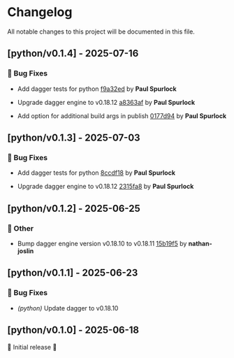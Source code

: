 # Changelog

All notable changes to this project will be documented in this file.

## [python/v0.1.4] - 2025-07-16

### 🐛 Bug Fixes

- Add dagger tests for python [f9a32ed](https://github.com/act3-ai/dagger/commit/f9a32ed6b0d79c48ba09e3dc71023a49fb34a0e7) by **Paul Spurlock**

- Upgrade dagger engine to v0.18.12 [a8363af](https://github.com/act3-ai/dagger/commit/a8363af58bd4e54a3c400a8bfc9165e2c000c60a) by **Paul Spurlock**

- Add option for additional build args in publish [0177d94](https://github.com/act3-ai/dagger/commit/0177d9436b41399de2338d8a9e6781bb5c54d7f8) by **Paul Spurlock**


## [python/v0.1.3] - 2025-07-03

### 🐛 Bug Fixes

- Add dagger tests for python [8ccdf18](https://github.com/act3-ai/dagger/commit/8ccdf186c934860030ca1eb2b2018553e533d040) by **Paul Spurlock**

- Upgrade dagger engine to v0.18.12 [2315fa8](https://github.com/act3-ai/dagger/commit/2315fa812e8e41a9389b3bbdc83edb01f07276fa) by **Paul Spurlock**


## [python/v0.1.2] - 2025-06-25

### 💼 Other

- Bump dagger engine version v0.18.10 to v0.18.11 [15b19f5](https://github.com/act3-ai/dagger/commit/15b19f514982382566b852e7aac94d574e3ed997) by **nathan-joslin**


## [python/v0.1.1] - 2025-06-23

### 🐛 Bug Fixes

- *(python)* Update dagger to v0.18.10

## [python/v0.1.0] - 2025-06-18

🚀 Initial release 🚀
